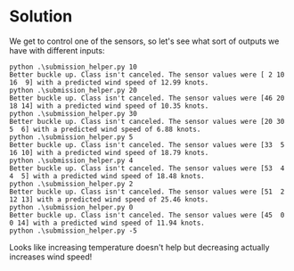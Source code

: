 # Solution

We get to control one of the sensors, so let's see what sort of outputs we have with different inputs:

```
python .\submission_helper.py 10  
Better buckle up. Class isn't canceled. The sensor values were [ 2 10 16  9] with a predicted wind speed of 12.99 knots.
python .\submission_helper.py 20
Better buckle up. Class isn't canceled. The sensor values were [46 20 18 14] with a predicted wind speed of 10.35 knots.
python .\submission_helper.py 30
Better buckle up. Class isn't canceled. The sensor values were [20 30  5  6] with a predicted wind speed of 6.88 knots.
python .\submission_helper.py 5 
Better buckle up. Class isn't canceled. The sensor values were [33  5 16 10] with a predicted wind speed of 18.79 knots.
python .\submission_helper.py 4
Better buckle up. Class isn't canceled. The sensor values were [53  4  4  5] with a predicted wind speed of 18.48 knots.
python .\submission_helper.py 2
Better buckle up. Class isn't canceled. The sensor values were [51  2 12 13] with a predicted wind speed of 25.46 knots.
python .\submission_helper.py 0
Better buckle up. Class isn't canceled. The sensor values were [45  0  0 14] with a predicted wind speed of 11.94 knots.
python .\submission_helper.py -5
```

Looks like increasing temperature doesn't help but decreasing actually increases wind speed!